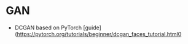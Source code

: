# GAN
- DCGAN based on PyTorch [guide](https://pytorch.org/tutorials/beginner/dcgan_faces_tutorial.html0
